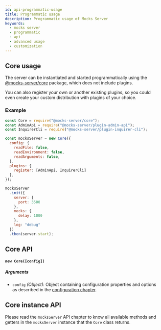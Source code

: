 ```yaml
---
id: api-programmatic-usage
title: Programmatic usage
description: Programmatic usage of Mocks Server
keywords:
  - mocks server
  - programmatic
  - api
  - advanced usage
  - customization
---
```


## Core usage

The server can be instantiated and started programmatically using the [@mocks-server/core](https://www.npmjs.com/package/@mocks-server/core) package, which does not include plugins.

You can also register your own or another existing plugins, so you could even create your custom distribution with plugins of your choice.

### Example

```javascript
const Core = require("@mocks-server/core");
const AdminApi = require("@mocks-server/plugin-admin-api");
const InquirerCli = require("@mocks-server/plugin-inquirer-cli");

const mocksServer = new Core({
  config: {
    readFile: false,
    readEnvironment: false,
    readArguments: false,
  },
  plugins: {
    register: [AdminApi, InquirerCli]
  },
});

mocksServer
  .init({
    server: {
      port: 3500
    },
    mocks: {
      delay: 1000
    },
    log: "debug"
  })
  .then(server.start);
```

## Core API

#### `new Core([config])` 

##### Arguments

* `config` _(Object)_: Object containing configuration properties and options as described in the [configuration chapter](configuration-options.md).

## Core instance API

Please read the `mocksServer` API chapter to know all available methods and getters in the `mocksServer` instance that the `Core` class returns.

